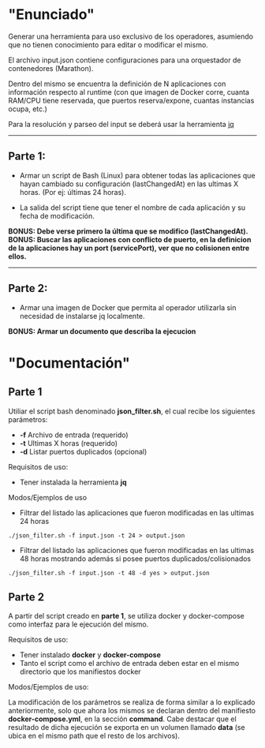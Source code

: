 # "Enunciado"

Generar una herramienta para uso exclusivo de los operadores, asumiendo que no tienen conocimiento para editar o modificar el mismo.

El archivo input.json contiene configuraciones para una orquestador de contenedores (Marathon).

Dentro del mismo se encuentra la definición de N aplicaciones con información respecto al runtime (con que imagen de Docker corre, cuanta RAM/CPU tiene reservada, que puertos reserva/expone, cuantas instancias ocupa, etc.)

Para la resolución y parseo del input se deberá usar la herramienta [jq](https://stedolan.github.io/jq/)

---

## Parte 1:

- Armar un script de Bash (Linux) para obtener todas las aplicaciones que hayan cambiado su configuración (lastChangedAt) en las ultimas X horas. (Por ej: últimas 24 horas).

- La salida del script tiene que tener el nombre de cada aplicación y su fecha de modificación.



**BONUS: Debe verse primero la última que se modifico (lastChangedAt).**
**BONUS: Buscar las aplicaciones con conflicto de puerto, en la definicion de la aplicaciones hay un port (servicePort), ver que no colisionen entre ellos.**



---

## Parte 2:

- Armar una imagen de Docker que permita al operador utilizarla sin necesidad de instalarse jq localmente.

**BONUS: Armar un documento que describa la ejecucion**



# "Documentación"

## Parte 1

Utiliar el script bash denominado **json_filter.sh**, el cual recibe los siguientes parámetros:

- **-f**      Archivo de entrada (requerido)
- **-t**      Ultimas X horas (requerido)
- **-d**      Listar puertos duplicados (opcional)

Requisitos de uso:
- Tener instalada la herramienta **jq**


Modos/Ejemplos de uso

- Filtrar del listado las aplicaciones que fueron modificadas en las ultimas 24 horas
```shell
./json_filter.sh -f input.json -t 24 > output.json
```

- Filtrar del listado las aplicaciones que fueron modificadas en las ultimas 48 horas mostrando además si posee puertos duplicados/colisionados
```shell
./json_filter.sh -f input.json -t 48 -d yes > output.json
```

## Parte 2

A partir del script creado en **parte 1**, se utiliza docker y docker-compose como interfaz para le ejecución del mismo.

Requisitos de uso:
- Tener instalado **docker** y **docker-compose**
- Tanto el script como el archivo de entrada deben estar en el mismo directorio que los manifiestos docker


Modos/Ejemplos de uso:

La modificación de los parámetros se realiza de forma similar a lo explicado anteriormente, solo que ahora los mismos se declaran dentro del manifiesto **docker-compose.yml**, en la sección **command**.
Cabe destacar que el resultado de dicha ejecución se exporta en un volumen llamado **data** (se ubica en el mismo path que el resto de los archivos).


